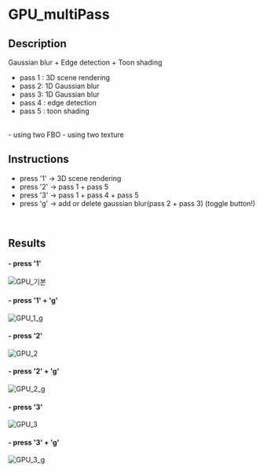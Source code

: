 # GPU_multiPass

## Description
Gaussian blur + Edge detection + Toon shading
<br/>

- pass 1 : 3D scene rendering
- pass 2: 1D Gaussian blur
- pass 3: 1D Gaussian blur
- pass 4 : edge detection
- pass 5 : toon shading
<br/>
- using two FBO
- using two texture


## Instructions
- press '1' -> 3D scene rendering
- press '2' -> pass 1 + pass 5
- press '3' -> pass 1 + pass 4 + pass 5
- press 'g' -> add or delete gaussian blur(pass 2 + pass 3) (toggle button!)
<br/>

## Results

#### - press '1'
![GPU_기본](https://github.com/user-attachments/assets/98e3ccad-d4a4-4dd1-bd51-6e81edbb2708)

#### - press '1' + 'g'
![GPU_1_g](https://github.com/user-attachments/assets/cb51b6ed-82fc-45dc-9660-e981d7f932f3)

#### - press '2'
![GPU_2](https://github.com/user-attachments/assets/78024fbf-992b-4617-9c82-533171f0a60b)

#### - press '2' + 'g'
![GPU_2_g](https://github.com/user-attachments/assets/445dfbff-4e25-41ab-9006-d2c182107041)

#### - press '3'
![GPU_3](https://github.com/user-attachments/assets/62ad0b5c-b81e-4b4b-a487-a937a830a989)

#### - press '3' + 'g'
![GPU_3_g](https://github.com/user-attachments/assets/9fdab673-afd4-4fa4-8490-7173e10575ce)
